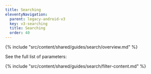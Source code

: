 ```yaml
---
title: Searching
eleventyNavigation:
  parent: legacy-android-v3
  key: v3-searching
  title: Searching
  order: 40
---
```


{% include "src/content/shared/guides/search/overview.md" %}

See the full list of parameters:

{% include "src/content/shared/guides/search/filter-content.md" %}
